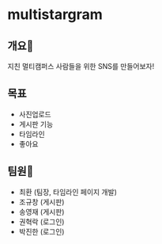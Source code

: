 # multistargram


## 개요&#128640;

지친 멀티캠퍼스 사람들을 위한 SNS를 만들어보자!

## 목표
- 사진업로드
- 게시판 기능
- 타임라인
- 좋아요


## 팀원&#127850;

- 최환 (팀장, 타임라인 페이지 개발)
- 조규창 (게시판)
- 송영재 (게시판)
- 권혁락 (로그인)
- 박진한 (로그인)





